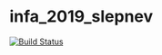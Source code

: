 # infa_2019_slepnev
[![Build Status](https://travis-ci.com/Slepnev-Vladimir/infa-2019-Nolde.svg?branch=master)](https://travis-ci.com/Slepnev-Vladimir/infa-2019-Nolde)
